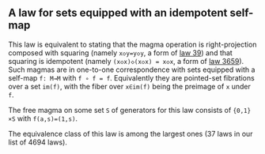 ## A law for sets equipped with an idempotent self-map

This law is equivalent to stating that the magma operation is right-projection composed with squaring (namely `x◇y=y◇y`, a form of [law 39](https://teorth.github.io/equational_theories/implications/?39)) and that squaring is idempotent (namely `(x◇x)◇(x◇x) = x◇x`, a form of [law 3659](https://teorth.github.io/equational_theories/implications/?3659)).  Such magmas are in one-to-one correspondence with sets equipped with a self-map `f: M→M` with `f ∘ f = f`.  Equivalently they are pointed-set fibrations over a set `im(f)`, with the fiber over `x∈im(f)` being the preimage of `x` under `f`.

The free magma on some set `S` of generators for this law consists of `{0,1}×S` with `f(a,s)=(1,s)`.

The equivalence class of this law is among the largest ones (37 laws in our list of 4694 laws).
